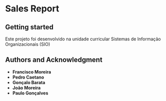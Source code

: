 # Sales Report



## Getting started

Este projeto foi desenvolvido na unidade curricular Sistemas de Informação Organizacionais (SIO)


## Authors and Acknowledgment

- **Francisco Moreira**
- **Pedro Caetano**
- **Gonçalo Barata**
- **João Moreira**
- **Paulo Gonçalves**
